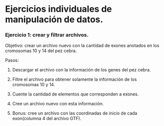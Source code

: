 # Ejercicios individuales de manipulación de datos.

### Ejercicio 1: crear y filtrar archivos.

Objetivo: crear un archivo nuevo con la cantidad de exones anotados en los cromosomas 10 y 14 del pez cebra.

Pasos:

1. Descargar el archivo con la información de los genes del pez cebra.

2. Filtre el archivo para obtener solamente la información de los cromosomas 10 y 14.

3. Cuente la cantidad de elementos que corresponden a exones.

4. Cree un archivo nuevo con esta información.

5. Bonus: cree un archivo con las coordinadas de inicio de cada exon(columna 4 del archivo GTF).

